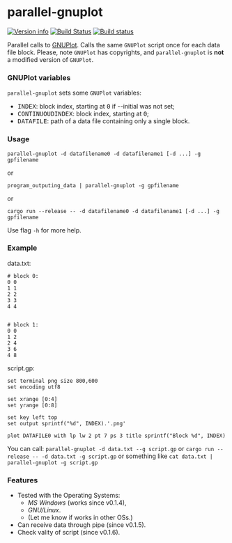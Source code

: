 # parallel-gnuplot
[![Version info](https://img.shields.io/crates/v/parallel-gnuplot.svg)](https://crates.io/crates/parallel-gnuplot)
[![Build Status](https://travis-ci.org/kirch7/parallel-gnuplot.svg?branch=master)](https://travis-ci.org/kirch7/parallel-gnuplot)
[![Build status](https://ci.appveyor.com/api/projects/status/9ipxmpbme70mgi2j/branch/master?svg=true)](https://ci.appveyor.com/project/kirch7/parallel-gnuplot/branch/master)

Parallel calls to <a href="http://www.gnuplot.info/">GNUPlot</a>.
Calls the same `GNUPlot` script once for each data file block.
Please, note `GNUPlot` has copyrights,
and `parallel-gnuplot` is <strong>not</strong> a modified version of `GNUPlot`.

### GNUPlot variables
`parallel-gnuplot` sets some `GNUPlot` variables:
<ul>
<li> <tt>INDEX</tt>: block index, starting at <tt>0</tt> if --initial was not set; </li>
<li> <tt>CONTINUOUDINDEX</tt>: block index, starting at <tt>0</tt>; </li>
<li> <tt>DATAFILE</tt>: path of a data file containing only a single block. </li>
</ul>

### Usage
`parallel-gnuplot -d datafilename0 -d datafilename1 [-d ...] -g gpfilename`

or

`program_outputing_data | parallel-gnuplot -g gpfilename`

or

`cargo run --release -- -d datafilename0 -d datafilename1 [-d ...] -g gpfilename`


Use flag `-h` for more help.

### Example

data.txt:

```plain
# block 0:
0 0
1 1
2 2
3 3
4 4


# block 1:
0 0
1 2
2 4
3 6
4 8
```

script.gp:

```gnuplot
set terminal png size 800,600
set encoding utf8

set xrange [0:4]
set yrange [0:8]

set key left top
set output sprintf("%d", INDEX).'.png'

plot DATAFILE0 with lp lw 2 pt 7 ps 3 title sprintf("Block %d", INDEX)
```

You can call:
  `parallel-gnuplot -d data.txt --g script.gp`
  or
  `cargo run --release -- -d data.txt -g script.gp`
  or something like
  `cat data.txt | parallel-gnuplot -g script.gp`

### Features
<ul>
  <li>Tested with the Operating Systems:
  <ul>
    <li><em>MS Windows</em> (works since v0.1.4),</li>
    <li><em>GNU/Linux</em>.</li>
    <li>(Let me know if works in other OSs.)</li>
  </ul>
  <li>Can receive data through pipe (since v0.1.5).</li>
  <li>Check vality of script (since v0.1.6).</li>
</Ul>
